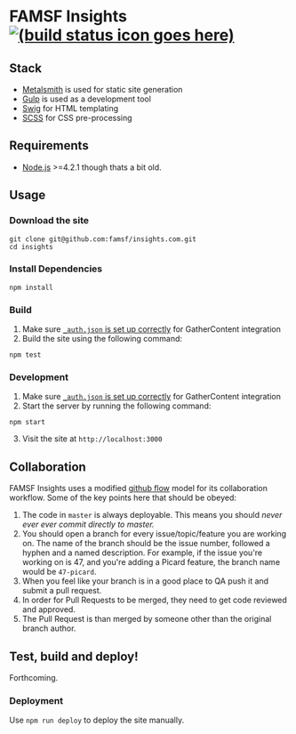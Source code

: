 # FAMSF Insights [![(build status icon goes here)]()]()


## Stack

* [Metalsmith](http://www.metalsmith.io) is used for static site generation
* [Gulp](http://gulpjs.com) is used as a development tool
* [Swig](https://paularmstrong.github.io/swig/) for HTML templating
* [SCSS](http://sass-lang.com/) for CSS pre-processing


## Requirements

* [Node.js](http://nodejs.org/) >=4.2.1 though thats a bit old.


## Usage

### Download the site

    git clone git@github.com:famsf/insights.com.git
    cd insights


### Install Dependencies

    npm install


### Build

1. Make sure [`_auth.json` is set up correctly](https://github.com/famsf/insights/wiki#gathercontent) for GatherContent integration
2. Build the site using the following command:

  ```
  npm test
  ```


### Development

1. Make sure [`_auth.json` is set up correctly](https://github.com/famsf/insights/wiki#gathercontent) for GatherContent integration
2. Start the server by running the following command:

  ```
  npm start
  ```

3. Visit the site at `http://localhost:3000`


## Collaboration

FAMSF Insights uses a modified [github flow](https://guides.github.com/introduction/flow/index.html) model for its collaboration workflow. Some of the key points here that should be obeyed:

1. The code in `master` is always deployable. This means you should *never ever ever commit directly to master.*
2. You should open a branch for every issue/topic/feature you are working on. The name of the branch should be the issue number, followed a hyphen and a named description. For example, if the issue you're working on is 47, and you're adding a Picard feature, the branch name would be `47-picard`.
3. When you feel like your branch is in a good place to QA push it and submit a pull request.
4. In order for Pull Requests to be merged, they need to get code reviewed and approved.
5. The Pull Request is than merged by someone other than the original branch author.

## Test, build and deploy!

Forthcoming.


### Deployment

Use `npm run deploy` to deploy the site manually.
